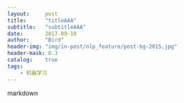 ```yaml
---
layout:     post
title:      "titleAAA"
subtitle:   "subtitleAAA"
date:       2017-09-10
author:     "Bird"
header-img: "img/in-post/nlp_feature/post-bg-2015.jpg"
header-mask: 0.3
catalog:    true
tags:
    - 机器学习
---
```



markdown


